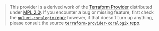 > This provider is a derived work of the [Terraform Provider](https://github.com/terraform-providers/terraform-provider-coralogix)
> distributed under [MPL 2.0](https://www.mozilla.org/en-US/MPL/2.0/). If you encounter a bug or missing feature,
> first check the [`pulumi-coralogix` repo](/issues); however, if that doesn't turn up anything,
> please consult the source [`terraform-provider-coralogix` repo](https://github.com/terraform-providers/terraform-provider-coralogix/issues).

